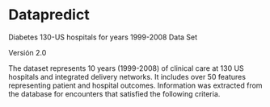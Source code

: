 # Datapredict
Diabetes 130-US hospitals for years 1999-2008 Data Set

Versión 2.0

The dataset represents 10 years (1999-2008) of clinical care at 130 US hospitals and integrated delivery networks. It includes over 50 features representing patient and hospital outcomes. Information was extracted from the database for encounters that satisfied the following criteria.
